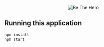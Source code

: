 <p align="center">
  <img alt="Be The Hero" src="https://github.com/timarcosdias/be-the-hero-frontend/blob/master/src/assets/img/logo.svg?raw=true">
</p>

## Running this application

```sh
npm install
npm start
```